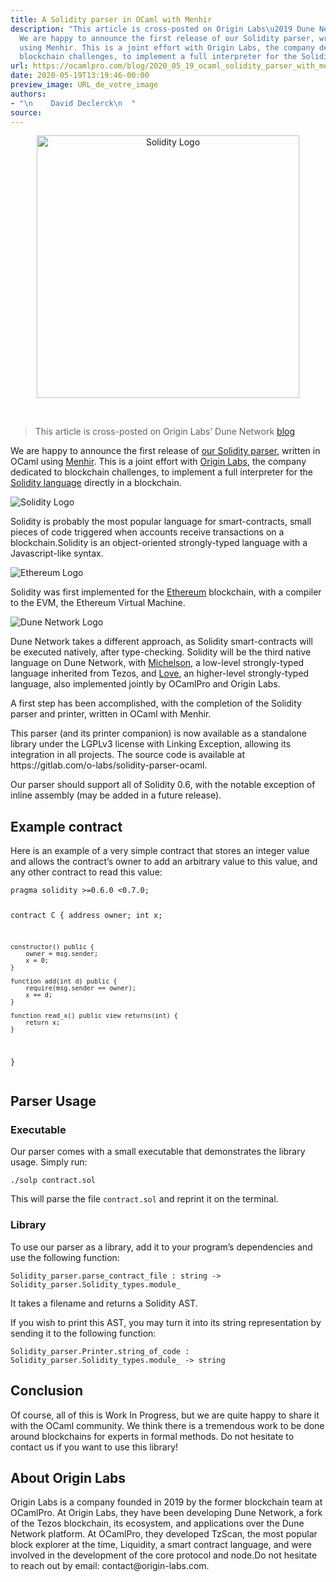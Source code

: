 ```yaml
---
title: A Solidity parser in OCaml with Menhir
description: "This article is cross-posted on Origin Labs\u2019 Dune Network blog
  We are happy to announce the first release of our Solidity parser, written in OCaml
  using Menhir. This is a joint effort with Origin Labs, the company dedicated to
  blockchain challenges, to implement a full interpreter for the Solidity..."
url: https://ocamlpro.com/blog/2020_05_19_ocaml_solidity_parser_with_menhir
date: 2020-05-19T13:19:46-00:00
preview_image: URL_de_votre_image
authors:
- "\n    David Declerck\n  "
source:
---
```


<p align="center">
<a href="https://ocamlpro.com/blog/2020_05_19_ocaml_solidity_parser_with_menhir">
<img src="https://ocamlpro.com/blog/assets/img/solidity-cover.png" width="420" height="420" alt="Solidity Logo" title="A Solidity parser in OCaml with Menhir"/>
</a>
</p>
<br/>
<blockquote>
<p>This article is cross-posted on Origin Labs&rsquo; Dune Network <a href="https://medium.com/dune-network/a-solidity-parser-in-ocaml-with-menhir-e1064f94e76b">blog</a></p>
</blockquote>
<p>We are happy to announce the first release of <a href="https://gitlab.com/o-labs/solidity-parser-ocaml">our Solidity parser</a>, written in OCaml using <a href="http://gallium.inria.fr/~fpottier/menhir/">Menhir</a>. This is a joint effort with <a href="https://www.origin-labs.com/">Origin Labs</a>, the company dedicated to blockchain challenges, to implement a full interpreter for the <a href="https://solidity.readthedocs.io/en/v0.6.8/">Solidity language</a> directly in a blockchain.</p>
<p><img src="https://ocamlpro.com/blog/assets/img/logo_solidity_title.png" alt="Solidity Logo"/></p>
<p>Solidity is probably the most popular language for smart-contracts, small pieces of code triggered when accounts receive transactions on a blockchain.Solidity is an object-oriented strongly-typed language with a Javascript-like syntax.</p>
<p><img src="https://ocamlpro.com/blog/assets/img/logo_ethereum_title.png" alt="Ethereum Logo"/></p>
<p>Solidity was first implemented for the <a href="https://ethereum.org/">Ethereum</a> blockchain, with a compiler to the EVM, the Ethereum Virtual Machine.</p>
<p><img src="https://ocamlpro.com/blog/assets/img/logo_dune_title.png" alt="Dune Network Logo"/></p>
<p>Dune Network takes a different approach, as Solidity smart-contracts will be executed natively, after type-checking. Solidity will be the third native language on Dune Network, with <a href="https://dune.network/docs/dune-node-mainnet/whitedoc/michelson.html">Michelson</a>, a low-level strongly-typed language inherited from Tezos, and <a href="https://dune.network/docs/dune-node-mainnet/love-doc/introduction.html">Love</a>, an higher-level strongly-typed language, also implemented jointly by OCamlPro and Origin Labs.</p>
<p>A first step has been accomplished, with the completion of the Solidity parser and printer, written in OCaml with Menhir.</p>
<p>This parser (and its printer companion) is now available as a standalone library under the LGPLv3 license with Linking Exception, allowing its integration in all projects. The source code is available at https://gitlab.com/o-labs/solidity-parser-ocaml.</p>
<p>Our parser should support all of Solidity 0.6, with the notable exception of inline assembly (may be added in a future release).</p>
<h2>Example contract</h2>
<p>Here is an example of a very simple contract that stores an integer value and allows the contract&rsquo;s owner to add an arbitrary value to this value, and any other contract to read this value:</p>
<pre><code class="language-solidity">pragma solidity &gt;=0.6.0 &lt;0.7.0;

contract C {
    address owner;
    int x;

    constructor() public {
        owner = msg.sender;
        x = 0;
    }

    function add(int d) public {
        require(msg.sender == owner);
        x += d;
    }

    function read_x() public view returns(int) {
        return x;
    }
}
</code></pre>
<h2>Parser Usage</h2>
<h3>Executable</h3>
<p>Our parser comes with a small executable that demonstrates the library usage. Simply run:</p>
<pre><code class="language-bash">./solp contract.sol
</code></pre>
<p>This will parse the file <code>contract.sol</code> and reprint it on the terminal.</p>
<h3>Library</h3>
<p>To use our parser as a library, add it to your program&rsquo;s dependencies and use the following function:</p>
<pre><code class="language-ocaml">Solidity_parser.parse_contract_file : string -&gt; Solidity_parser.Solidity_types.module_
</code></pre>
<p>It takes a filename and returns a Solidity AST.</p>
<p>If you wish to print this AST, you may turn it into its string representation by sending it to the following function:</p>
<pre><code class="language-ocaml">Solidity_parser.Printer.string_of_code : Solidity_parser.Solidity_types.module_ -&gt; string
</code></pre>
<h2>Conclusion</h2>
<p>Of course, all of this is Work In Progress, but we are quite happy to share it with the OCaml community. We think there is a tremendous work to be done around blockchains for experts in formal methods. Do not hesitate to contact us if you want to use this library!</p>
<h2>About Origin Labs</h2>
<p>Origin Labs is a company founded in 2019 by the former blockchain team at OCamlPro. At Origin Labs, they have been developing Dune Network, a fork of the Tezos blockchain, its ecosystem, and applications over the Dune Network platform. At OCamlPro, they developed TzScan, the most popular block explorer at the time, Liquidity, a smart contract language, and were involved in the development of the core protocol and node.Do not hesitate to reach out by email: contact@origin-labs.com.</p>

